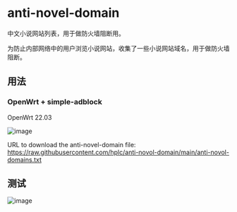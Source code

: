 # anti-novel-domain
中文小说网站列表，用于做防火墙阻断用。

为防止内部网络中的用户浏览小说网站，收集了一些小说网站域名，用于做防火墙阻断。
## 用法
### OpenWrt + simple-adblock
OpenWrt 22.03

![image](https://github.com/user-attachments/assets/677b3787-9e71-4834-afc4-c1a94cbd8c37)

URL to download the anti-novel-domain file: https://raw.githubusercontent.com/hplc/anti-novol-domain/main/anti-novol-domains.txt
## 测试
![image](https://github.com/user-attachments/assets/f072e0b9-766e-4132-a221-5ec76550b33c)

